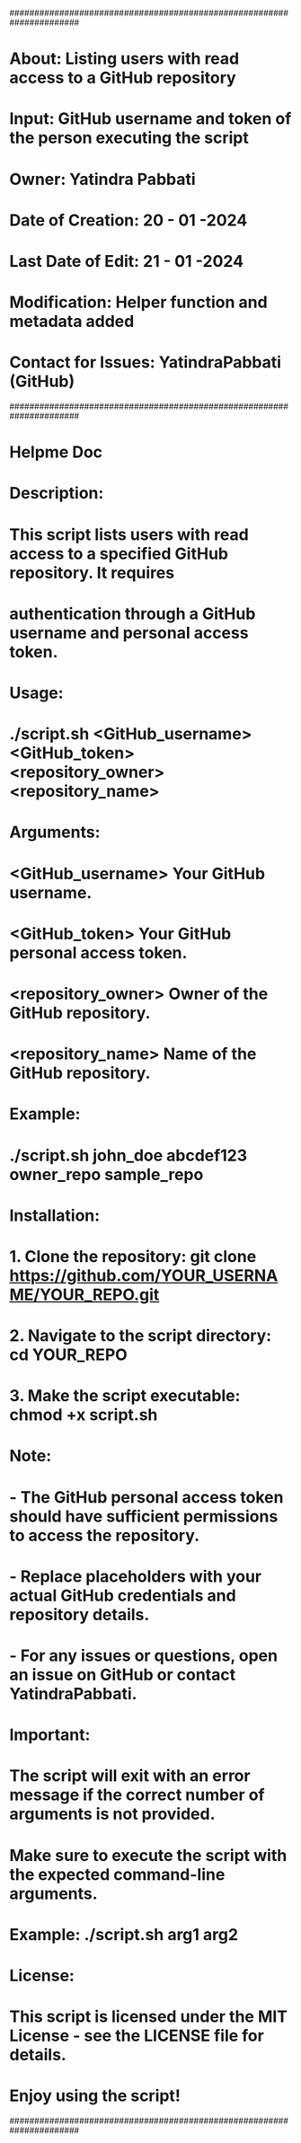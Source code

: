 

######################################################################
# About: Listing users with read access to a GitHub repository
# Input: GitHub username and token of the person executing the script
# Owner: Yatindra Pabbati
# Date of Creation: 20 - 01 -2024
# Last Date of Edit: 21 - 01 -2024
# Modification: Helper function and metadata added
# Contact for Issues: YatindraPabbati (GitHub)
######################################################################

# Helpme Doc
#
# Description:
#   This script lists users with read access to a specified GitHub repository. It requires
#   authentication through a GitHub username and personal access token.
#
# Usage:
#   ./script.sh <GitHub_username> <GitHub_token> <repository_owner> <repository_name>
#
# Arguments:
#   <GitHub_username>     Your GitHub username.
#   <GitHub_token>        Your GitHub personal access token.
#   <repository_owner>    Owner of the GitHub repository.
#   <repository_name>     Name of the GitHub repository.
#
# Example:
#   ./script.sh john_doe abcdef123 owner_repo sample_repo
#
# Installation:
#   1. Clone the repository: git clone https://github.com/YOUR_USERNAME/YOUR_REPO.git
#   2. Navigate to the script directory: cd YOUR_REPO
#   3. Make the script executable: chmod +x script.sh
#
# Note:
#   - The GitHub personal access token should have sufficient permissions to access the repository.
#   - Replace placeholders with your actual GitHub credentials and repository details.
#   - For any issues or questions, open an issue on GitHub or contact YatindraPabbati.
#
# Important:
#   The script will exit with an error message if the correct number of arguments is not provided.
#   Make sure to execute the script with the expected command-line arguments.
#   Example: ./script.sh arg1 arg2
#
# License:
#   This script is licensed under the MIT License - see the LICENSE file for details.
#
# Enjoy using the script!
######################################################################
